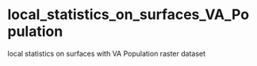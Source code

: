 # local_statistics_on_surfaces_VA_Population
local statistics on surfaces with VA Population raster dataset
